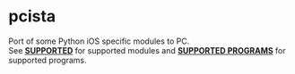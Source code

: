 pcista
=============

Port of some Python iOS specific modules to PC.<br>
See **[SUPPORTED]** for supported modules and **[SUPPORTED PROGRAMS]** for supported programs.

  [SUPPORTED]: https://github.com/Vik2015/pythonista-pc/blob/master/SUPPORTED.md
  [SUPPORTED PROGRAMS]: https://github.com/Vik2015/pythonista-pc/blob/master/SUPPORTED_PROGRAMS.md
